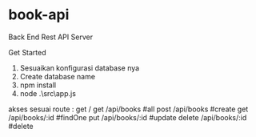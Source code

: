 # book-api
Back End Rest API Server

Get Started
1. Sesuaikan konfigurasi database nya
2. Create database name
3. npm install
4. node .\src\app.js

akses sesuai route :
get /
get /api/books #all
post /api/books #create
get /api/books/:id #findOne
put /api/books/:id #update
delete /api/books/:id #delete




